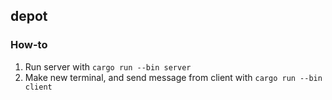 ## depot


### How-to
1. Run server with `cargo run --bin server`
2. Make new terminal, and send message from client with `cargo run --bin client`

